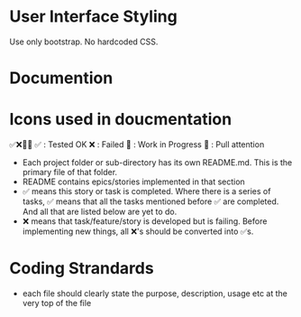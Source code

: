 # User Interface Styling
Use only bootstrap. No hardcoded CSS.

# Documention

# Icons used in doucmentation
✅❌🚧🔵
✅ : Tested OK
❌ : Failed 
🚧 : Work in Progress
🔵 : Pull attention

- Each project folder or sub-directory has its own README.md. This is the primary file of that folder.
- README contains epics/stories implemented in that section   
- ✅ means this story or task is completed. Where there is a series of tasks, ✅ means that all the tasks mentioned before ✅ are completed. And all that are listed below are yet to do. 
- ❌ means that task/feature/story is developed but is failing. Before implementing new things, all ❌'s should be converted into ✅s.


# Coding Strandards
- each file should clearly state the purpose, description, usage etc at the very top of the file